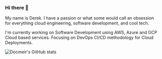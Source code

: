 ### Hi there 👋

My name is Derek. I have a passion or what some would call an obsession for everything cloud engineering, software development, and cool tech.

I'm currently working on Software Development using AWS, Azure and GCP Cloud based services.  Focusing on DevOps CI/CD methodology for Cloud Deployments.

![Docmeir's GitHub stats](https://github-readme-stats.vercel.app/api?username=docmeir&show_icons=true&theme=radical)

<!--
**Docmeir/docmeir** is a ✨ _special_ ✨ repository because its `README.md` (this file) appears on your GitHub profile.

Here are some ideas to get you started:

- 🔭 I’m currently working on ...
- 🌱 I’m currently learning ...
- 👯 I’m looking to collaborate on ...
- 🤔 I’m looking for help with ...
- 💬 Ask me about ...
- 📫 How to reach me: ...
- 😄 Pronouns: ...
- ⚡ Fun fact: ...
-->
